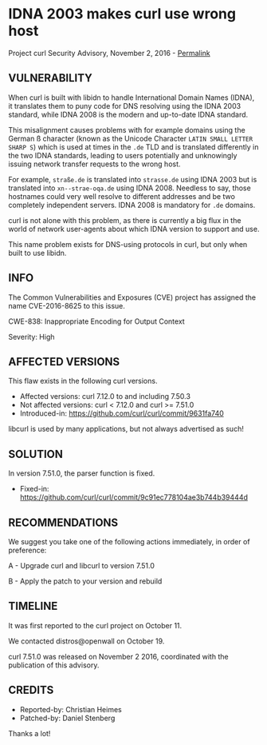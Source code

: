 IDNA 2003 makes curl use wrong host
===================================

Project curl Security Advisory, November 2, 2016 -
[Permalink](https://curl.se/docs/CVE-2016-8625.html)

VULNERABILITY
-------------

When curl is built with libidn to handle International Domain Names (IDNA), it
translates them to puny code for DNS resolving using the IDNA 2003 standard,
while IDNA 2008 is the modern and up-to-date IDNA standard.

This misalignment causes problems with for example domains using the German ß
character (known as the Unicode Character `LATIN SMALL LETTER SHARP S`) which
is used at times in the `.de` TLD and is translated differently in the two
IDNA standards, leading to users potentially and unknowingly issuing network
transfer requests to the wrong host.

For example, `straße.de` is translated into `strasse.de` using IDNA 2003 but
is translated into `xn--strae-oqa.de` using IDNA 2008. Needless to say, those
hostnames could very well resolve to different addresses and be two
completely independent servers. IDNA 2008 is mandatory for `.de` domains.

curl is not alone with this problem, as there is currently a big flux in the
world of network user-agents about which IDNA version to support and use.

This name problem exists for DNS-using protocols in curl, but only when built
to use libidn.

INFO
----

The Common Vulnerabilities and Exposures (CVE) project has assigned the name
CVE-2016-8625 to this issue.

CWE-838: Inappropriate Encoding for Output Context

Severity: High

AFFECTED VERSIONS
-----------------

This flaw exists in the following curl versions.

- Affected versions: curl 7.12.0 to and including 7.50.3
- Not affected versions: curl < 7.12.0 and curl >= 7.51.0
- Introduced-in: https://github.com/curl/curl/commit/9631fa740

libcurl is used by many applications, but not always advertised as such!

SOLUTION
------------

In version 7.51.0, the parser function is fixed.

- Fixed-in: https://github.com/curl/curl/commit/9c91ec778104ae3b744b39444d

RECOMMENDATIONS
---------------

We suggest you take one of the following actions immediately, in order of
preference:

 A - Upgrade curl and libcurl to version 7.51.0

 B - Apply the patch to your version and rebuild

TIMELINE
---------

It was first reported to the curl project on October 11.

We contacted distros@openwall on October 19.

curl 7.51.0 was released on November 2 2016, coordinated with the publication
of this advisory.

CREDITS
-------

- Reported-by: Christian Heimes
- Patched-by: Daniel Stenberg

Thanks a lot!
